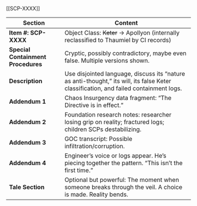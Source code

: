 [[SCP-XXXX]]

| Section                            | Content                                                                                                                               |
| ---------------------------------- | ------------------------------------------------------------------------------------------------------------------------------------- |
| **Item #: SCP-XXXX**               | Object Class: ~~Keter~~ → Apollyon (internally reclassified to Thaumiel by CI records)                                                |
| **Special Containment Procedures** | Cryptic, possibly contradictory, maybe even false. Multiple versions shown.                                                           |
| **Description**                    | Use disjointed language, discuss its “nature as anti-thought,” its will, its false Keter classification, and failed containment logs. |
| **Addendum 1**                     | Chaos Insurgency data fragment: “The Directive is in effect.”                                                                         |
| **Addendum 2**                     | Foundation research notes: researcher losing grip on reality; fractured logs; children SCPs destabilizing.                            |
| **Addendum 3**                     | GOC transcript: Possible infiltration/corruption.                                                                                     |
| **Addendum 4**                     | Engineer’s voice or logs appear. He’s piecing together the pattern. “This isn’t the first time.”                                      |
| **Tale Section**                   | Optional but powerful: The moment when someone breaks through the veil. A choice is made. Reality bends.                              |